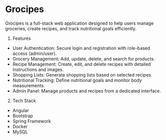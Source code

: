 # Grocipes 
Grocipes is a full-stack web application designed to help users manage groceries, create recipes, and track nutritional goals efficiently.

1. Features

* User Authentication: Secure login and registration with role-based access (admin/user).
* Grocery Management: Add, update, delete, and search for products.
* Recipe Management: Create, edit, and delete recipes with detailed instructions and images.
* Shopping Lists: Generate shopping lists based on selected recipes.
* Nutritional Tracking: Define nutritional goals and monitor body measurements.
* Admin Panel: Manage products and recipes from a dedicated interface.

2. Tech Stack
* Angular
* Bootstrap
* Spring Framework
* Docker
* MySQL
